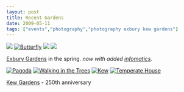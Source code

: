 ```yaml
---
layout: post
title: Recent Gardens
date: 2009-05-11
tags: ["events","photography","photography exbury kew gardens"]
---
```




[![](https://farm4.static.flickr.com/3361/3519324081_a012376fcb_s.jpg)](http://www.flickr.com/photos/knolleary/3519324081/ "Untitled by nol, on Flickr") [![Butterfly](https://farm4.static.flickr.com/3653/3520148740_7b18862105_s.jpg)](http://www.flickr.com/photos/knolleary/3520148740/ "Butterfly by nol, on Flickr") [![](https://farm4.static.flickr.com/3562/3520153406_fca090562b_s.jpg)](http://www.flickr.com/photos/knolleary/3520153406/ "Untitled by nol, on Flickr") [![](https://farm4.static.flickr.com/3598/3520146380_7dc3fd6a0e_s.jpg)](http://www.flickr.com/photos/knolleary/3520146380/ "Untitled by nol, on Flickr")  

[Exbury Gardens](http://www.exbury.co.uk/website/) in the spring. _now with added [infomatics](https://sportstracker.nokia.com/nts/workoutdetail/index.do?id=976035)._

[![Pagoda](https://farm4.static.flickr.com/3408/3498649724_c2c6f04ba1_s.jpg)](http://www.flickr.com/photos/knolleary/3498649724/ "Pagoda by nol, on Flickr") [![Walking in the Trees](https://farm4.static.flickr.com/3611/3497829713_375d9cb5c5_s.jpg)](http://www.flickr.com/photos/knolleary/3497829713/ "Walking in the Trees by nol, on Flickr") [![Kew](https://farm4.static.flickr.com/3355/3498638674_bac2695883_s.jpg)](http://www.flickr.com/photos/knolleary/3498638674/ "Kew by nol, on Flickr") [![Temperate House](https://farm4.static.flickr.com/3589/3498603970_facac9966c_s.jpg)](http://www.flickr.com/photos/knolleary/3498603970/ "Temperate House by nol, on Flickr")  

[Kew Gardens](http://kew.org) - 250th anniversary
